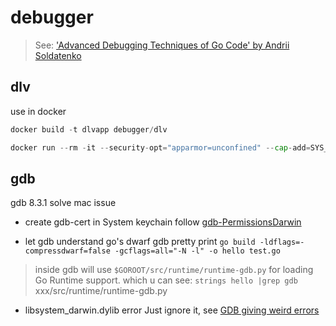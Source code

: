 # debugger

> See: ['Advanced Debugging Techniques of Go Code' by Andrii Soldatenko](https://www.youtube.com/watch?v=2kjmLQY8RJk)

## dlv

use in docker

```go
docker build -t dlvapp debugger/dlv

docker run --rm -it --security-opt="apparmor=unconfined" --cap-add=SYS_PTRACE -v "$(pwd):/go/src/app" dlvapp bash
```


## gdb
gdb 8.3.1
solve mac issue

- create gdb-cert in System keychain
follow [gdb-PermissionsDarwin](https://sourceware.org/gdb/wiki/PermissionsDarwin)

- let gdb understand go's dwarf
gdb pretty print
`go build -ldflags=-compressdwarf=false -gcflags=all="-N -l" -o hello test.go`

> inside gdb will use `$GOROOT/src/runtime/runtime-gdb.py` for loading Go Runtime support.
> which u can see:  `strings hello |grep gdb`
> xxx/src/runtime/runtime-gdb.py

- libsystem_darwin.dylib error
Just ignore it, see [GDB giving weird errors](https://stackoverflow.com/questions/58125727/gdb-giving-weird-errors)
